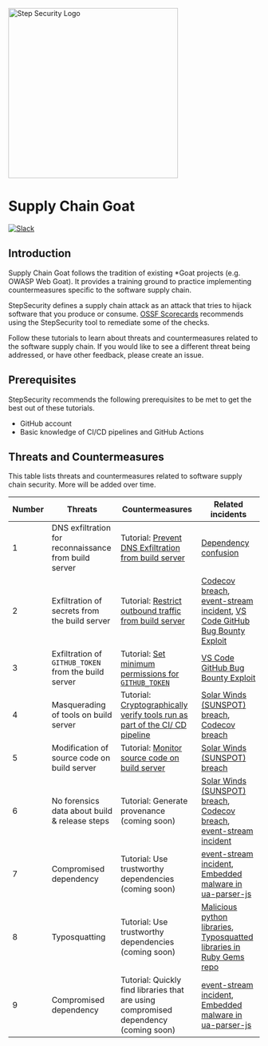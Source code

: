 <p align="left">
  <img src="https://raw.githubusercontent.com/step-security/supply-chain-goat/main/images/Logo.png" alt="Step Security Logo" width="340">
</p>

# Supply Chain Goat

[![Slack](https://img.shields.io/badge/Join%20the%20Community-Slack-blue)](https://join.slack.com/t/stepsecuritygroup/shared_invite/zt-11q5o2icy-9xuW51dJWQffFVl3DX98BQ)

## Introduction

Supply Chain Goat follows the tradition of existing *Goat projects (e.g. OWASP Web Goat). It provides a training ground to practice implementing countermeasures specific to the software supply chain. 

StepSecurity defines a supply chain attack as an attack that tries to hijack software that you produce or consume. [OSSF Scorecards](https://github.com/ossf/scorecard) recommends using the StepSecurity tool to remediate some of the checks.

Follow these tutorials to learn about threats and countermeasures related to the software supply chain. If you would like to see a different threat being addressed, or have other feedback, please create an issue. 


## Prerequisites

StepSecurity recommends the following prerequisites to be met to get the best out of these tutorials.
* GitHub account
* Basic knowledge of CI/CD pipelines and GitHub Actions

## Threats and Countermeasures

This table lists threats and countermeasures related to software supply chain security. More will be added over time. 

Number | Threats  | Countermeasures  | Related incidents
-------|--------- |------------------|----------------
1      |DNS exfiltration for reconnaissance from build server | Tutorial: [Prevent DNS Exfiltration from build server](DNSExfiltration.md) | [Dependency confusion](https://medium.com/@alex.birsan/dependency-confusion-4a5d60fec610)
2      |Exfiltration of secrets from the build server | Tutorial: [Restrict outbound traffic from build server](RestrictOutboundTraffic.md) | [Codecov breach](https://about.codecov.io/security-update/), [event-stream incident](https://blog.npmjs.org/post/180565383195/details-about-the-event-stream-incident.html), [VS Code GitHub Bug Bounty Exploit](https://www.bleepingcomputer.com/news/security/heres-how-a-researcher-broke-into-microsoft-vs-codes-github/)
3      |Exfiltration of `GITHUB_TOKEN` from the build server | Tutorial: [Set minimum permissions for `GITHUB_TOKEN`](MinimumTokenPermissions.md)| [VS Code GitHub Bug Bounty Exploit](https://www.bleepingcomputer.com/news/security/heres-how-a-researcher-broke-into-microsoft-vs-codes-github/)
4      |Masquerading of tools on build server | Tutorial: [Cryptographically verify tools run as part of the CI/ CD pipeline](CryptographicallyVerify.md)  | [Solar Winds (SUNSPOT) breach](http://crowdstrike.com/blog/sunspot-malware-technical-analysis/), [Codecov breach](https://about.codecov.io/security-update/)
5      |Modification of source code on build server | Tutorial: [Monitor source code on build server](MonitorSourceCode.md)  | [Solar Winds (SUNSPOT) breach](http://crowdstrike.com/blog/sunspot-malware-technical-analysis/)
6      |No forensics data about build & release steps | Tutorial: Generate provenance (coming soon)  | [Solar Winds (SUNSPOT) breach](http://crowdstrike.com/blog/sunspot-malware-technical-analysis/), [Codecov breach](https://about.codecov.io/security-update/), [event-stream incident](https://blog.npmjs.org/post/180565383195/details-about-the-event-stream-incident.html)
7      |Compromised dependency | Tutorial: Use trustworthy dependencies (coming soon)  | [event-stream incident](https://blog.npmjs.org/post/180565383195/details-about-the-event-stream-incident.html), [Embedded malware in ua-parser-js](https://github.com/advisories/GHSA-pjwm-rvh2-c87w)
8      |Typosquatting | Tutorial: Use trustworthy dependencies (coming soon)  | [Malicious python libraries](https://www.zdnet.com/article/two-malicious-python-libraries-removed-from-pypi/), [Typosquatted libraries in Ruby Gems repo](https://thehackernews.com/2020/04/rubygem-typosquatting-malware.html)
9      |Compromised dependency | Tutorial: Quickly find libraries that are using compromised dependency (coming soon)  | [event-stream incident](https://blog.npmjs.org/post/180565383195/details-about-the-event-stream-incident.html), [Embedded malware in ua-parser-js](https://github.com/advisories/GHSA-pjwm-rvh2-c87w)
